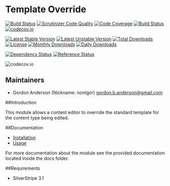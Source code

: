 # Template Override
[![Build Status](https://travis-ci.org/gordonbanderson/template-override.svg?branch=3.1)](https://travis-ci.org/gordonbanderson/template-override)
[![Scrutinizer Code Quality](https://scrutinizer-ci.com/g/gordonbanderson/template-override/badges/quality-score.png?b=3.1)](https://scrutinizer-ci.com/g/gordonbanderson/template-override/?branch=3.1)
[![Code Coverage](https://scrutinizer-ci.com/g/gordonbanderson/template-override/badges/coverage.png?b=3.1)](https://scrutinizer-ci.com/g/gordonbanderson/template-override/?branch=3.1)
[![Build Status](https://scrutinizer-ci.com/g/gordonbanderson/template-override/badges/build.png?b=3.1)](https://scrutinizer-ci.com/g/gordonbanderson/template-override/build-status/3.1)
[![codecov.io](https://codecov.io/github/gordonbanderson/template-override/coverage.svg?branch=3.1)](https://codecov.io/github/gordonbanderson/template-override?branch=3.1)

[![Latest Stable Version](https://poser.pugx.org/weboftalent/template-override/version)](https://packagist.org/packages/weboftalent/template-override)
[![Latest Unstable Version](https://poser.pugx.org/weboftalent/template-override/v/unstable)](//packagist.org/packages/weboftalent/template-override)
[![Total Downloads](https://poser.pugx.org/weboftalent/template-override/downloads)](https://packagist.org/packages/weboftalent/template-override)
[![License](https://poser.pugx.org/weboftalent/template-override/license)](https://packagist.org/packages/weboftalent/template-override)
[![Monthly Downloads](https://poser.pugx.org/weboftalent/template-override/d/monthly)](https://packagist.org/packages/weboftalent/template-override)
[![Daily Downloads](https://poser.pugx.org/weboftalent/template-override/d/daily)](https://packagist.org/packages/weboftalent/template-override)

[![Dependency Status](https://www.versioneye.com/php/weboftalent:template-override/badge.svg)](https://www.versioneye.com/php/weboftalent:template-override)
[![Reference Status](https://www.versioneye.com/php/weboftalent:template-override/reference_badge.svg?style=flat)](https://www.versioneye.com/php/weboftalent:template-override/references)

![codecov.io](https://codecov.io/github/gordonbanderson/template-override/branch.svg?branch=3.1)

## Maintainers

* Gordon Anderson (Nickname: nontgor)
	<gordon.b.anderson@gmail.com>

##Introduction

This module allows a content editor to override the standard template for
the content type being edited.
 
##Documentation
* [Installation](./docs/en/Installation.md)
* [Usage](./docs/en/Usage.md)

For more documentation about the module see the provided documentation located
inside the docs folder.

##Requirements
* SilverStripe 3.1

